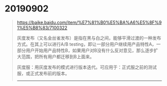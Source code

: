 # 20190902

> https://baike.baidu.com/item/%E7%81%B0%E5%BA%A6%E5%8F%91%E5%B8%83/7100322
> 
> 灰度发布（又名金丝雀发布）是指在黑与白之间，能够平滑过渡的一种发布方式。在其上可以进行A/B testing，即让一部分用户继续用产品特性A，一部分用户开始用产品特性B，如果用户对B没有什么反对意见，那么逐步扩大范围，把所有用户都迁移到B上面来。
>
> 灰度服：用灰度发布的模式进行版本迭代。可应用于：正式服之前的测试服，或正式发布前的版本。
> 
> ------